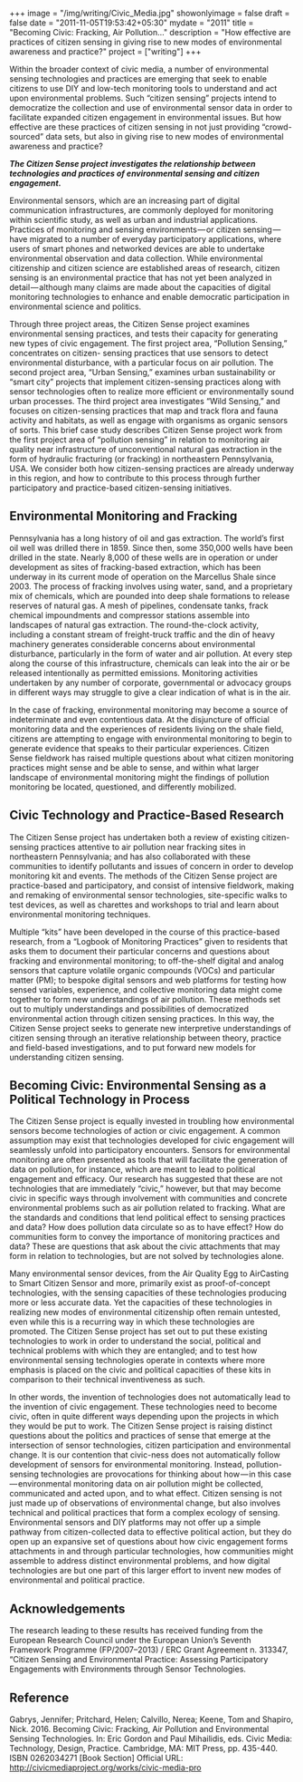 +++
image = "/img/writing/Civic_Media.jpg"
showonlyimage = false
draft = false
date = "2011-11-05T19:53:42+05:30"
mydate = "2011"
title = "Becoming Civic: Fracking, Air Pollution..."
description = "How effective are practices of citizen sensing in giving rise to new modes of environmental awareness and practice?"
project = ["writing"]
+++

<!--https://medium.com/civic-media-project/becoming-civic-fracking-air-pollution-and-environmental-sensing-technologies-65aefeb7781e-->

Within the broader context of civic media, a number of environmental sensing technologies and practices are emerging that seek to enable citizens to use DIY and low-tech monitoring tools to understand and act upon environmental problems. Such “citizen sensing” projects intend to democratize the collection and use of environmental sensor data in order to facilitate expanded citizen engagement in environmental issues. But how effective are these practices of citizen sensing in not just providing “crowd-sourced” data sets, but also in giving rise to new modes of environmental awareness and practice?

***The Citizen Sense project investigates the relationship between technologies and practices of environmental sensing and citizen engagement.***

Environmental sensors, which are an increasing part of digital communication infrastructures, are commonly deployed for monitoring within scientific study, as well as urban and industrial applications. Practices of monitoring and sensing environments — or citizen sensing — have migrated to a number of everyday participatory applications, where users of smart phones and networked devices are able to undertake environmental observation and data collection. While environmental citizenship and citizen science are established areas of research, citizen sensing is an environmental practice that has not yet been analyzed in detail — although many claims are made about the capacities of digital monitoring technologies to enhance and enable democratic participation in environmental science and politics.

Through three project areas, the Citizen Sense project examines environmental sensing practices, and tests their capacity for generating new types of civic engagement. The first project area, “Pollution Sensing,” concentrates on citizen- sensing practices that use sensors to detect environmental disturbance, with a particular focus on air pollution. The second project area, “Urban Sensing,” examines urban sustainability or “smart city” projects that implement citizen-sensing practices along with sensor technologies often to realize more efficient or environmentally sound urban processes. The third project area investigates “Wild Sensing,” and focuses on citizen-sensing practices that map and track flora and fauna activity and habitats, as well as engage with organisms as organic sensors of sorts. This brief case study describes Citizen Sense project work from the first project area of “pollution sensing” in relation to monitoring air quality near infrastructure of unconventional natural gas extraction in the form of hydraulic fracturing (or fracking) in northeastern Pennsylvania, USA. We consider both how citizen-sensing practices are already underway in this region, and how to contribute to this process through further participatory and practice-based citizen-sensing initiatives.

## Environmental Monitoring and Fracking

Pennsylvania has a long history of oil and gas extraction. The world’s first oil well was drilled there in 1859. Since then, some 350,000 wells have been drilled in the state. Nearly 8,000 of these wells are in operation or under development as sites of fracking-based extraction, which has been underway in its current mode of operation on the Marcellus Shale since 2003. The process of fracking involves using water, sand, and a proprietary mix of chemicals, which are pounded into deep shale formations to release reserves of natural gas. A mesh of pipelines, condensate tanks, frack chemical impoundments and compressor stations assemble into landscapes of natural gas extraction. The round-the-clock activity, including a constant stream of freight-truck traffic and the din of heavy machinery generates considerable concerns about environmental disturbance, particularly in the form of water and air pollution. At every step along the course of this infrastructure, chemicals can leak into the air or be released intentionally as permitted emissions. Monitoring activities undertaken by any number of corporate, governmental or advocacy groups in different ways may struggle to give a clear indication of what is in the air.

In the case of fracking, environmental monitoring may become a source of indeterminate and even contentious data. At the disjuncture of official monitoring data and the experiences of residents living on the shale field, citizens are attempting to engage with environmental monitoring to begin to generate evidence that speaks to their particular experiences. Citizen Sense fieldwork has raised multiple questions about what citizen monitoring practices might sense and be able to sense, and within what larger landscape of environmental monitoring might the findings of pollution monitoring be located, questioned, and differently mobilized.

## Civic Technology and Practice-Based Research

The Citizen Sense project has undertaken both a review of existing citizen-sensing practices attentive to air pollution near fracking sites in northeastern Pennsylvania; and has also collaborated with these communities to identify pollutants and issues of concern in order to develop monitoring kit and events. The methods of the Citizen Sense project are practice-based and participatory, and consist of intensive fieldwork, making and remaking of environmental sensor technologies, site-specific walks to test devices, as well as charettes and workshops to trial and learn about environmental monitoring techniques.

Multiple “kits” have been developed in the course of this practice-based research, from a “Logbook of Monitoring Practices” given to residents that asks them to document their particular concerns and questions about fracking and environmental monitoring; to off-the-shelf digital and analog sensors that capture volatile organic compounds (VOCs) and particular matter (PM); to bespoke digital sensors and web platforms for testing how sensed variables, experience, and collective monitoring data might come together to form new understandings of air pollution. These methods set out to multiply understandings and possibilities of democratized environmental action through citizen sensing practices. In this way, the Citizen Sense project seeks to generate new interpretive understandings of citizen sensing through an iterative relationship between theory, practice and field-based investigations, and to put forward new models for understanding citizen sensing.

## Becoming Civic: Environmental Sensing as a Political Technology in Process

The Citizen Sense project is equally invested in troubling how environmental sensors become technologies of action or civic engagement. A common assumption may exist that technologies developed for civic engagement will seamlessly unfold into participatory encounters. Sensors for environmental monitoring are often presented as tools that will facilitate the generation of data on pollution, for instance, which are meant to lead to political engagement and efficacy. Our research has suggested that these are not technologies that are immediately “civic,” however, but that may become civic in specific ways through involvement with communities and concrete environmental problems such as air pollution related to fracking. What are the standards and conditions that lend political effect to sensing practices and data? How does pollution data circulate so as to have effect? How do communities form to convey the importance of monitoring practices and data? These are questions that ask about the civic attachments that may form in relation to technologies, but are not solved by technologies alone.

Many environmental sensor devices, from the Air Quality Egg to AirCasting to Smart Citizen Sensor and more, primarily exist as proof-of-concept technologies, with the sensing capacities of these technologies producing more or less accurate data. Yet the capacities of these technologies in realizing new modes of environmental citizenship often remain untested, even while this is a recurring way in which these technologies are promoted. The Citizen Sense project has set out to put these existing technologies to work in order to understand the social, political and technical problems with which they are entangled; and to test how environmental sensing technologies operate in contexts where more emphasis is placed on the civic and political capacities of these kits in comparison to their technical inventiveness as such.

In other words, the invention of technologies does not automatically lead to the invention of civic engagement. These technologies need to become civic, often in quite different ways depending upon the projects in which they would be put to work. The Citizen Sense project is raising distinct questions about the politics and practices of sense that emerge at the intersection of sensor technologies, citizen participation and environmental change. It is our contention that civic-ness does not automatically follow development of sensors for environmental monitoring. Instead, pollution-sensing technologies are provocations for thinking about how — in this case — environmental monitoring data on air pollution might be collected, communicated and acted upon, and to what effect. Citizen sensing is not just made up of observations of environmental change, but also involves technical and political practices that form a complex ecology of sensing. Environmental sensors and DIY platforms may not offer up a simple pathway from citizen-collected data to effective political action, but they do open up an expansive set of questions about how civic engagement forms attachments in and through particular technologies, how communities might assemble to address distinct environmental problems, and how digital technologies are but one part of this larger effort to invent new modes of environmental and political practice.

## Acknowledgements

The research leading to these results has received funding from the European Research Council under the European Union’s Seventh Framework Programme (FP/2007–2013) / ERC Grant Agreement n. 313347, “Citizen Sensing and Environmental Practice: Assessing Participatory Engagements with Environments through Sensor Technologies.

## Reference

Gabrys, Jennifer; Pritchard, Helen; Calvillo, Nerea; Keene, Tom and Shapiro, Nick. 2016. Becoming Civic: Fracking, Air Pollution and Environmental Sensing Technologies. In: Eric Gordon and Paul Mihailidis, eds. Civic Media: Technology, Design, Practice. Cambridge, MA: MIT Press, pp. 435-440. ISBN 0262034271 [Book Section]
Official URL: <a href="http://civicmediaproject.org/works/civic-media-project/becomingcivicfrackingairpollutionandenvironmentalsensingtechnologies">http://civicmediaproject.org/works/civic-media-pro</a>
